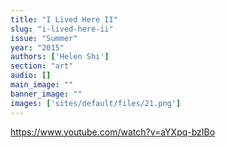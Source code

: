 ```yaml
---
title: "I Lived Here II"
slug: "i-lived-here-ii"
issue: "Summer"
year: "2015"
authors: ['Helen Shi']
section: "art"
audio: []
main_image: ""
banner_image: ""
images: ['sites/default/files/21.png']
---
```

https://www.youtube.com/watch?v=aYXpq-bzIBo

